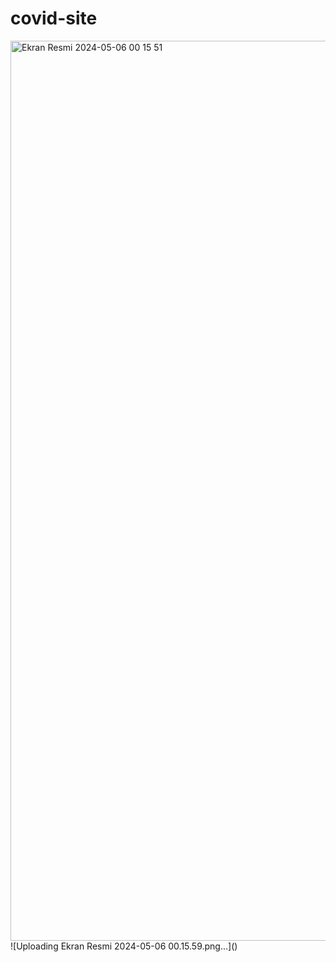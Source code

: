 # covid-site
<img width="1440" alt="Ekran Resmi 2024-05-06 00 15 51" src="https://github.com/SudeDalyan/covid-site/assets/64406311/daab8156-8c07-4e06-b4e9-fe54eecf6879">
![Uploading Ekran Resmi 2024-05-06 00.15.59.png…]()
